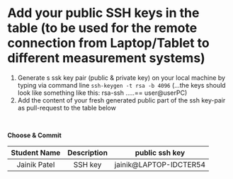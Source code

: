 # Add your public SSH keys in the table (to be used for the remote connection from Laptop/Tablet to different measurement systems)

1. Generate s ssk key pair (public & private key) on your local machine by typing via command line
```ssh-keygen -t rsa -b 4096``` (...the keys should look like something like this: rsa-ssh .....== user@userPC)
2. Add the content of your fresh generated public part of the ssh key-pair as pull-request to the table below


<br/>

**Choose & Commit**

|  Student Name	        |  Description		          	|  public ssh key  |
| :-------------------: | :-------------------------: | :----------------------: |
|      Jainik Patel  		|			SSH key               	| jainik@LAPTOP-IDCTER54   |
